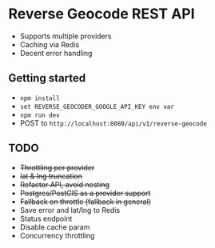 # Reverse Geocode REST API

* Supports multiple providers
* Caching via Redis
* Decent error handling

## Getting started

* `npm install`
* `set REVERSE_GEOCODER_GOOGLE_API_KEY env var`
* `npm run dev`
* POST to `http://localhost:8080/api/v1/reverse-geocode`

## TODO

* ~~Throttling per provider~~
* ~~lat & lng truncation~~
* ~~Refactor API, avoid nesting~~
* ~~Postgres/PostGIS as a provider support~~
* ~~Fallback on throttle (fallback in general)~~
* Save error and lat/lng to Redis
* Status endpoint
* Disable cache param
* Concurrency throttling
